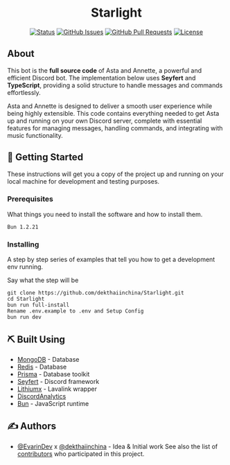 <h1 align="center">Starlight</h1>

<div align="center">

[![Status](https://img.shields.io/badge/status-active-success.svg)]()
[![GitHub Issues](https://img.shields.io/github/issues/dekthaiinchina/Starlight.svg)](https://github.com/dekthaiinchina/Starlight/issues)
[![GitHub Pull Requests](https://img.shields.io/github/issues-pr/dekthaiinchina/Starlight.svg)](https://github.com/dekthaiinchina/Starlight/pulls)
[![License](https://img.shields.io/badge/license-MIT-blue.svg)](/LICENSE)

</div>


## About
This bot is the **full source code** of Asta and Annette, a powerful and efficient Discord bot. The implementation below uses **Seyfert** and **TypeScript**, providing a solid structure to handle messages and commands effortlessly.

Asta and Annette is designed to deliver a smooth user experience while being highly extensible. This code contains everything needed to get Asta up and running on your own Discord server, complete with essential features for managing messages, handling commands, and integrating with music functionality.

## 🏁 Getting Started

These instructions will get you a copy of the project up and running on your local machine for development and testing purposes.

### Prerequisites

What things you need to install the software and how to install them.

```
Bun 1.2.21
```

### Installing

A step by step series of examples that tell you how to get a development env running.

Say what the step will be

```
git clone https://github.com/dekthaiinchina/Starlight.git
cd Starlight
bun run full-install
Rename .env.example to .env and Setup Config
bun run dev
```

## ⛏️ Built Using

- [MongoDB](https://account.mongodb.com/account/login) - Database
- [Redis](https://cloud.redis.io/) - Database
- [Prisma](https://www.prisma.io/) - Database toolkit
- [Seyfert](https://www.seyfert.dev/) - Discord framework
- [Lithiumx](https://github.com/anantix-network/LithiumX) - Lavalink wrapper
- [DiscordAnalytics](https://discordanalytics.xyz/)
- [Bun](https://bun.sh/) - JavaScript runtime

## ✍️ Authors <a name = "authors"></a>

- [@EvarinDev](https://github.com/EvarinDev) x [@dekthaiinchina](https://github.com/dekthaiinchina) - Idea & Initial work
See also the list of [contributors](https://github.com/EvarinDev/Starlight/contributors) who participated in this project.
